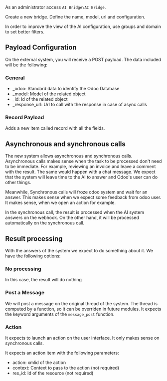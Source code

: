 As an administrator access `AI Bridge\AI Bridge`.

Create a new bridge.
Define the name, model, url and configuration.

In order to improve the view of the AI configuration, use groups and domain to set better filters.

## Payload Configuration

On the external system, you will receive a POST payload. The data included will be the following:

### General

- _odoo: Standard data to identify the Odoo Database
- _model: Model of the related object
- _id: Id of the related object
- _response_url: Url to call with the response in case of async calls

### Record Payload


Adds a new item called record with all the fields.

## Asynchronous and synchronous calls

The new system allows asynchronous and synchronous calls.
Asynchronous calls makes sense when the task to be processed don't need to be immediate.
For example, reviewing an invoice and leave a comment with the result.
The same would happen with a chat message.
We expect that the system will leave time to the AI to answer and Odoo's user can do other things.

Meanwhile, Synchronous calls will froze odoo system and wait for an answer.
This makes sense when we expect some feedback from odoo user.
It makes sense, when we open an action for example.

In the synchronous call, the result is processed when the AI system answers on the webhook.
On the other hand, it will be processed automatically on the synchronous call.

## Result processing

With the answers of the system we expect to do something about it.
We have the following options:

### No processing

In this case, the result will do nothing

### Post a Message

We will post a message on the original thread of the system.
The thread is computed by a function, so it can be overriden in future modules.
It expects the keyword arguments of the `message_post` function.

### Action

It expects to launch an action on the user interface.
It only makes sense on synchronous calls.

It expects an action item with the following parameters:

- action: xmlid of the action
- context: Context to pass to the action (not required)
- res_id: Id of the resource (not required)
